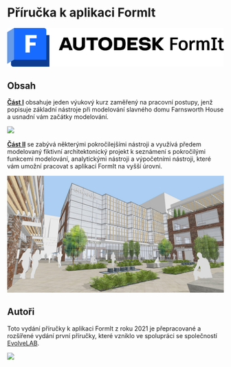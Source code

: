 # Příručka k aplikaci FormIt

![](<../.gitbook/assets/formit intro hero image.png>)

## Obsah

[**Část I**](https://windows.help.formit.autodesk.com/building-the-farnsworth-house/part-i) obsahuje jeden výukový kurz zaměřený na pracovní postupy, jenž popisuje základní nástroje při modelování slavného domu Farnsworth House a usnadní vám začátky modelování.

![](<../.gitbook/assets/farnsworth-house (1).png>)

[**Část II**](https://windows.help.formit.autodesk.com/building-the-farnsworth-house/part-ii) se zabývá některými pokročilejšími nástroji a využívá předem modelovaný fiktivní architektonický projekt k seznámení s pokročilými funkcemi modelování, analytickými nástroji a výpočetními nástroji, které vám umožní pracovat s aplikací FormIt na vyšší úrovni.

![](<../.gitbook/assets/screen1 (1).jpg>)

## Autoři

Toto vydání příručky k aplikaci FormIt z roku 2021 je přepracované a rozšířené vydání první příručky, které vzniklo ve spolupráci se společností [EvolveLAB](https://www.evolvelab.io).

[![](<../.gitbook/assets/evolvelab\_logo\_\_horizontal (1).png>)](https://www.evolvelab.io)
